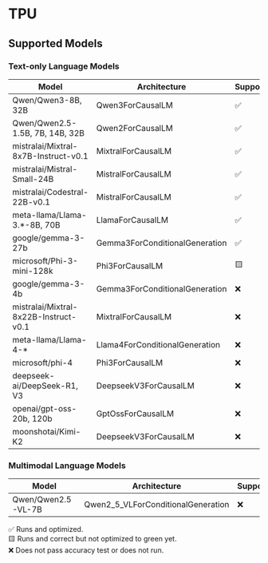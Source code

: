 # TPU

## Supported Models

### Text-only Language Models

| Model                                               | Architecture                   | Supported | Issues |
|-----------------------------------------------------|--------------------------------|-----------|--------|
| Qwen/Qwen3-8B, 32B                                  | Qwen3ForCausalLM               | ✅ ||
| Qwen/Qwen2.5-1.5B, 7B, 14B, 32B                     | Qwen2ForCausalLM               | ✅ ||
| mistralai/Mixtral-8x7B-Instruct-v0.1                | MixtralForCausalLM             | ✅ ||
| mistralai/Mistral-Small-24B                         | MistralForCausalLM             | ✅ ||
| mistralai/Codestral-22B-v0.1                        | MistralForCausalLM             | ✅ ||
| meta-llama/Llama-3.*-8B, 70B                        | LlamaForCausalLM               | ✅ ||
| google/gemma-3-27b                                  | Gemma3ForConditionalGeneration | ✅ ||
| microsoft/Phi-3-mini-128k                           | Phi3ForCausalLM                | 🟨 ||
| google/gemma-3-4b                                   | Gemma3ForConditionalGeneration | ❌ ||
| mistralai/Mixtral-8x22B-Instruct-v0.1               | MixtralForCausalLM             | ❌ ||
| meta-llama/Llama-4-*                                | Llama4ForConditionalGeneration | ❌ ||
| microsoft/phi-4                                     | Phi3ForCausalLM                | ❌ ||
| deepseek-ai/DeepSeek-R1, V3                         | DeepseekV3ForCausalLM          | ❌ ||
| openai/gpt-oss-20b, 120b                            | GptOssForCausalLM              | ❌ ||
| moonshotai/Kimi-K2                                  | DeepseekV3ForCausalLM          | ❌ ||


### Multimodal Language Models
| Model                                               | Architecture                        | Supported | Issues |
|-----------------------------------------------------|-------------------------------------|-----------|--------|
| Qwen/Qwen2.5-VL-7B                                  | Qwen2_5_VLForConditionalGeneration  | ❌||


✅ Runs and optimized.  
🟨 Runs and correct but not optimized to green yet.  
❌ Does not pass accuracy test or does not run.  
